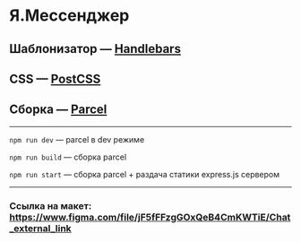 # Я.Мессенджер

## Шаблонизатор — [Handlebars](https://handlebarsjs.com/)

## CSS — [PostCSS](https://postcss.org/)

## Сборка — [Parcel](https://parceljs.org/)

---

`npm run dev` — parcel в dev режиме

`npm run build` — сборка parcel

`npm run start` — сборка parcel + раздача статики express.js сервером

---

### Ссылка на макет: https://www.figma.com/file/jF5fFFzgGOxQeB4CmKWTiE/Chat_external_link
